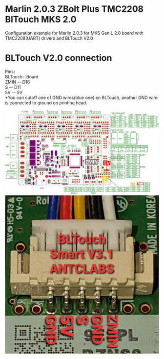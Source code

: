 # Marlin 2.0.3 ZBolt Plus TMC2208 BlTouch MKS 2.0
Configuration example for Marlin 2.0.3 for MKS Gen L 2.0 board with TMC2208(UART) drivers and BLTouch V2.0

# BLTouch V2.0 connection

Pins:  
BLTouch--Board  
  ZMIN -- D18  
  S -- D11  
  5V -- 5V  
*You can cutoff one of GND wires(blue one) on BLTouch, another GND wire is connected to ground on printing head.

![](images/MKS_Gen_L_V2.0.jpg)
![](images/BLTouch_pinout.jpg)
